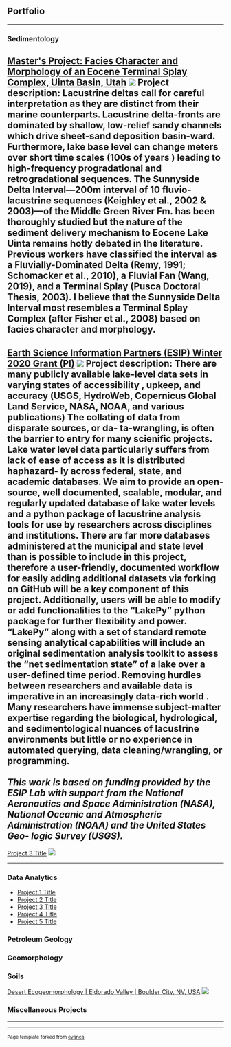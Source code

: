 ## Portfolio

---

### Sedimentology 
[Master's Project: Facies Character and Morphology of an Eocene Terminal Splay Complex, Uinta Basin, Utah](/Uinta)
<img src="images/uintachannel.jpg"/>
**Project description:** Lacustrine deltas call for careful interpretation as they are distinct from their marine
counterparts. Lacustrine delta-fronts are dominated by shallow, low-relief sandy channels which drive sheet-sand
deposition basin-ward. Furthermore, lake base level can change meters over short time scales (100s of years
) leading to high-frequency progradational and retrogradational sequences. The Sunnyside Delta Interval—200m
interval of 10 fluvio-lacustrine sequences (Keighley et al., 2002 & 2003)—of the Middle Green River Fm. has been
thoroughly studied but the nature of the sediment delivery mechanism to Eocene Lake Uinta remains hotly debated in
the literature. Previous workers have classified the interval as a Fluvially-Dominated Delta (Remy, 1991; Schomacker
 et al., 2010), a Fluvial Fan (Wang, 2019), and a Terminal Splay (Pusca Doctoral Thesis, 2003). I believe that the
 Sunnyside Delta Interval most resembles a Terminal Splay Complex (after Fisher et al., 2008) based on facies
 character and morphology.
---
[Earth Science Information Partners (ESIP) Winter 2020 Grant (PI)](/pdf/ESIP_Proposal_2020_Gearon_Fuka.pdf)
<img src="images/ESIP_Lakes_Cover.jpg"/>
**Project description:** There are many publicly available lake-level data sets in varying states of accessibility
, upkeep, and accuracy (USGS, HydroWeb, Copernicus Global Land Service, NASA, NOAA, and various publications) The
 collating of data from disparate sources, or da- ta-wrangling, is often the barrier to entry for many scienific projects. Lake water level data particularly suffers from lack of ease of access as it is distributed haphazard- ly across federal, state, and academic databases. We aim to provide an open-source, well documented, scalable, modular, and regularly updated database of lake water levels and a python package of lacustrine analysis tools for use by researchers across disciplines and institutions. There are far more databases administered at the municipal and state level than is possible to include in this project, therefore a user-friendly, documented workflow for easily adding additional datasets via forking on GitHub will be a key component of this project.
Additionally, users will be able to modify or add functionalities to the “LakePy” python package for further
 flexibility and power. “LakePy” along with a set of standard remote sensing analytical capabilities will include an
  original sedimentation analysis toolkit to assess the “net sedimentation state” of a lake over a user-defined time
   period. Removing hurdles between researchers and available data is imperative in an increasingly data-rich world
   . Many researchers have immense subject-matter expertise regarding the biological, hydrological, and sedimentological nuances of lacustrine environments but little or no experience in automated querying, data cleaning/wrangling, or programming. 
   <br><br> 
   _This work is based on funding provided by the ESIP Lab with support from the National Aeronautics and Space Administration (NASA), National Oceanic and Atmospheric Administration (NOAA) and the United States Geo- logic Survey (USGS)._
---
[Project 3 Title](http://example.com/)
<img src="images/UNADJUSTEDNONRAW_thumb_4cb.jpg?raw=true"/>

---

### Data Analytics
- [Project 1 Title](http://example.com/)
- [Project 2 Title](http://example.com/)
- [Project 3 Title](http://example.com/)
- [Project 4 Title](http://example.com/)
- [Project 5 Title](http://example.com/)

### Petroleum Geology

### Geomorphology

### Soils

[Desert Ecogeomorphology | Eldorado Valley | Boulder City, NV, USA](/Soils)
<img src="images/UNADJUSTEDNONRAW_thumb_5b9.jpg?raw=true"/>


### Miscellaneous Projects
---




---
<p style="font-size:11px">Page template forked from <a href="https://github.com/evanca/quick-portfolio">evanca</a></p>
<!-- Remove above link if you don't want to attibute -->
